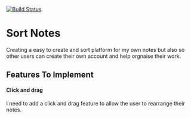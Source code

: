 [![Build Status](https://travis-ci.org/Fordalex/sort-notes.svg?branch=master)](https://travis-ci.org/Fordalex/sort-notes)

# Sort Notes

Creating a easy to create and sort platform for my own notes but also so other users can create their own account and help orgnaise their work.

## Features To Implement

#### Click and drag

I need to add a click and drag feature to allow the user to rearrange their notes.
